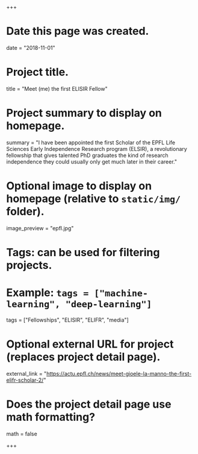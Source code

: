 +++
# Date this page was created.
date = "2018-11-01"

# Project title.
title = "Meet (me) the first ELISIR Fellow"

# Project summary to display on homepage.
summary = "I have been appointed the first Scholar of the EPFL Life Sciences Early Independence Research program (ELSIR), a revolutionary fellowship that gives talented PhD graduates the kind of research independence they could usually only get much later in their career."

# Optional image to display on homepage (relative to `static/img/` folder).
image_preview = "epfl.jpg"

# Tags: can be used for filtering projects.
# Example: `tags = ["machine-learning", "deep-learning"]`
tags = ["Fellowships", "ELISIR", "ELIFR", "media"]

# Optional external URL for project (replaces project detail page).
external_link = "https://actu.epfl.ch/news/meet-gioele-la-manno-the-first-elifr-scholar-2/"

# Does the project detail page use math formatting?
math = false

+++

